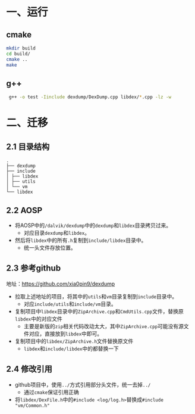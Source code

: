 # 一、运行
## cmake
```bash
mkdir build
cd build/
cmake ..
make
```
## g++
```bash
 g++ -o test -Iinclude dexdump/DexDump.cpp libdex/*.cpp -lz -w
```
# 二、迁移
## 2.1 目录结构

```
.
├── dexdump
├── include
│ ├── libdex
│ ├── utils
│ └── vm
└── libdex
```
## 2.2 AOSP
* 将AOSP中的`/dalvik/dexdump`中的`dexdump`和`libdex`目录拷贝过来。
  * 对应目录`dexdump`和`libdex`。
* 然后将`libdex`中的所有`.h`复制到`include/libdex`目录中。
  * 统一头文件存放位置。
## 2.3 参考github
地址：https://github.com/xia0pin9/dexdump
* 拉取上述地址的项目，将其中的`utils`和`vm`目录复制到`include`目录中。
  * 对应`include/utils`和`include/vm`目录。
* 复制项目中`libdex`目录中的`ZipArchive.cpp`和`CmdUtils.cpp`文件，替换原`libdex`中的对应文件
  * 主要是新版的`zip`相关代码改动太大，其中`ZipArchive.cpp`可能没有源文件对应，直接放到`libdex`中即可。
* 复制项目中的`libdex/ZipArchive.h`文件替换原文件
  * `libdex`和`include/libdex`中的都替换一下
## 2.4 修改引用
* github项目中，使用`../`方式引用部分头文件，统一去掉`../`
  * 通过`cmake`保证引用正确
* 将`libdex/DexFile.h`中的`#include <log/log.h>`替换成`#include "vm/Common.h"`

